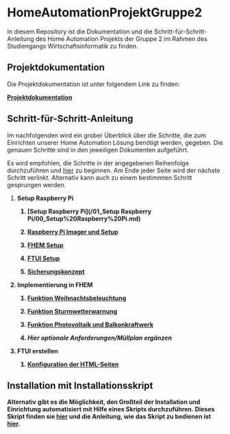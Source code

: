 # HomeAutomationProjektGruppe2
In diesem Repository ist die Dokumentation und die Schritt-für-Schritt-Anleitung des Home Automation Projekts der Gruppe 2
im Rahmen des Studiengangs Wirtschaftsinformatik zu finden.

## Projektdokumentation

Die Projektdokumentation ist unter folgendem Link zu finden: 

**[Projektdokumentation](https://www.google.de)**

## Schritt-für-Schritt-Anleitung

<p>Im nachfolgenden wird ein grober Überblick über die Schritte, die zum Einrichten unserer Home Automation Lösung benötigt werden, gegeben.
Die genauen Schritte sind in den jeweiligen Dokumenten aufgeführt.
<p>Es wird empfohlen, die Schritte in der angegebenen Reihenfolge durchzuführen und <a href="/01_Setup Raspberry Pi/00_Setup%20Raspberry%20Pi.md">hier</a>
zu beginnen.
Am Ende jeder Seite wird der nächste Schritt verlinkt. Alternativ kann auch zu einem bestimmten Schritt gesprungen werden.</p>

<ol>
<li>
<strong>Setup Raspberry Pi
<ol>
<li>

**[Setup Raspberry Pi](/01_Setup Raspberry Pi/00_Setup%20Raspberry%20Pi.md)**

</li>
<li>

**[Raspberry Pi Imager und Setup](/01_Setup%20Raspberry%20Pi/01_Raspberry%20Pi%20Imager%20und%20Setup.md)**
</li>
<li>
  
**[FHEM Setup](/01_Setup%20Raspberry%20Pi/02_FHEM%20Setup.md)**
</li>
<li>

**[FTUI Setup](/01_Setup%20Raspberry%20Pi/03_FTUI%20Setup.md)**
</li>
<li>

**[Sicherungskonzept](/01_Setup%20Raspberry%20Pi/04_Sicherungskonzept.md)**
</li>
</ol>
</li>
<li>
<strong>Implementierung in FHEM</strong>
<ol>
<li>

**[Funktion Weihnachtsbeleuchtung](/02_Implementation%20in%20FHEM/01_Funktion%20Weihnachtsbeleuchtung.md)**
</li>
<li>

**[Funktion Sturmwetterwarnung](/02_Implementation%20in%20FHEM/02_Funktion%20Sturmwetterwarnung.md)**
</li>
<li>

**[Funktion Photovoltaik und Balkonkraftwerk](/02_Implementation%20in%20FHEM/03_Funktion%20Photovoltaik%20und%20Balkonkraftwerk)**
</li>
<li>

*Hier optionale Anforderungen/Müllplan ergänzen*
</li>
</ol>
</li>
<li>
<strong>FTUI erstellen</strong>
<ol>
<li>

**[Konfiguration der HTML-Seiten](/03_FTUI%20erstellen/FTUi.md)**
</li>
</ol>
</li>
</ol>

## Installation mit Installationsskript

<p>Alternativ gibt es die Möglichkeit, den Großteil der Installation und Einrichtung automatisiert mit Hilfe eines Skripts durchzuführen.
Dieses Skript finden sie <a href="README.md">hier</a> und die Anleitung, wie das Skript zu bedienen ist <a href="README.md">hier</a>.</p>